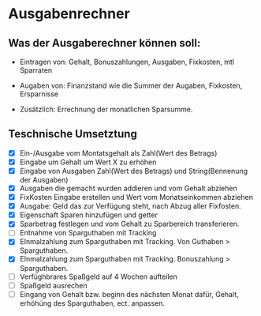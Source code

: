 
# Ausgabenrechner

## Was der Ausgaberechner können soll:

- Eintragen von: 
Gehalt, Bonuszahlungen, Ausgaben, Fixkosten, mtl Sparraten

- Augaben von: 
Finanzstand wie die Summer der Augaben, Fixkosten, Ersparnisse

- Zusätzlich:
Errechnung der monatlichen Sparsumme.

## Teschnische Umsetztung

- [x] Ein-/Ausgabe vom Montatsgehalt als Zahl(Wert des Betrags) 
- [x] Eingabe um Gehalt um Wert X zu erhöhen
- [x] Eingabe von Ausgaben Zahl(Wert des Betrags) und String(Bennenung der Ausgaben)
- [x] Ausgaben die gemacht wurden addieren und vom Gehalt abziehen
- [x] FixKosten Eingabe erstellen und Wert vom Monatseinkommen abziehen 
- [x] Ausgabe: Geld das zur Verfügung steht, nach Abzug aller Fixfosten.
- [x] Eigenschaft Sparen hinzufügen und getter
- [x] Sparbetrag festlegen und vom Gehalt zu Sparbereich transferieren.
- [ ] Entnahme von Sparguthaben mit Trackíng
- [x] EInmalzahlung zum Sparguthaben mit Tracking. Von Guthaben > Sparguthaben.
- [x] EInmalzahlung zum Sparguthaben mit Tracking. Bonuszahlung > Sparguthaben.
- [ ] Verfüghbrares Spaßgeld auf 4 Wochen aufteilen
- [ ] Spaßgeld ausrechen
- [ ] Eingang von Gehalt bzw. beginn des nächsten Monat dafür, Gehalt, erhöhüng des Sparguthaben, ect. anpassen.  